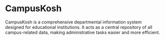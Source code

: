 # CampusKosh
CampusKosh is a comprehensive departmental information system designed for educational institutions. It acts as a central repository of all campus-related data, making administrative tasks easier and more efficient.
